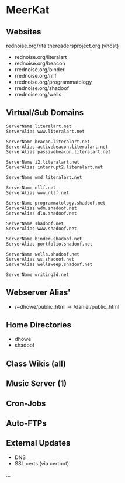 # MeerKat

## Websites

rednoise.org/rita
thereadersproject.org (vhost)

- rednoise.org/literalart
- rednoise.org/beacon
- rrednoise.org/binder
- rrednoise.org/nllf
- rrednoise.org/programmatology
- rrednoise.org/shadoof
- rrednoise.org/wells

## Virtual/Sub Domains

    ServerName literalart.net
    ServerAlias www.literalart.net
    
    ServerName beacon.literalart.net
    ServerAlias activebeacon.literalart.net
    ServerAlias passivebeacon.literalart.net

    ServerName i2.literalart.net
    ServerAlias interrupt2.literalart.net

    ServerName wmd.literalart.net

    ServerName nllf.net
    ServerAlias www.nllf.net

    ServerName programmatology.shadoof.net
    ServerAlias wdm.shadoof.net
    ServerAlias dla.shadoof.net

    ServerName shadoof.net
    ServerAlias www.shadoof.net

    ServerName binder.shadoof.net
    ServerAlias portfolio.shadoof.net

    ServerName wells.shadoof.net
    ServerAlias ws.shadoof.net
    ServerAlias wellsweep.shadoof.net

    ServerName writing3d.net

## Webserver Alias'

- /~dhowe/public_html -> /daniel/public_html

## Home Directories
- dhowe
- shadoof

## Class Wikis (all)

## Music Server (1)

## Cron-Jobs

## Auto-FTPs

## External Updates
- DNS
- SSL certs (via certbot)

...
